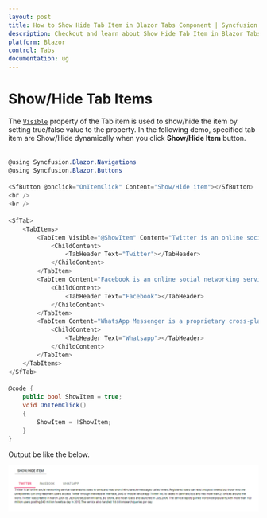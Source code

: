 ```yaml
---
layout: post
title: How to Show Hide Tab Item in Blazor Tabs Component | Syncfusion
description: Checkout and learn about Show Hide Tab Item in Blazor Tabs component of Syncfusion, and more details.
platform: Blazor
control: Tabs
documentation: ug
---
```


# Show/Hide Tab Items

The [`Visible`](https://help.syncfusion.com/cr/blazor/Syncfusion.Blazor.Navigations.TabItem.html#Syncfusion_Blazor_Navigations_TabItem_Visible) property of the Tab item is used to show/hide the item by setting true/false value to the property. In the following demo, specified tab item are Show/Hide dynamically when you click **Show/Hide Item** button.

```csharp

@using Syncfusion.Blazor.Navigations
@using Syncfusion.Blazor.Buttons

<SfButton @onclick="OnItemClick" Content="Show/Hide item"></SfButton>
<br />
<br />

<SfTab>
    <TabItems>
        <TabItem Visible="@ShowItem" Content="Twitter is an online social networking service that enables users to send and read short 140-charactermessages called tweets.Registered users can read and post tweets, but those who are unregistered can only readthem.Users access Twitter through the website interface, SMS or mobile device app Twitter Inc. is based in SanFrancisco and has more than 25 offices around the world.Twitter was created in March 2006 by Jack Dorsey,Evan Williams, Biz Stone, and Noah Glass and launched in July 2006. The service rapidly gained worldwide popularity,with more than 100 million users posting 340 million tweets a day in 2012.The service also handled 1.6 billionsearch queries per day.">
            <ChildContent>
                <TabHeader Text="Twitter"></TabHeader>
            </ChildContent>
        </TabItem>
        <TabItem Content="Facebook is an online social networking service headquartered in Menlo Park, California. Its website waslaunched on February 4, 2004, by Mark Zuckerberg with his Harvard College roommates and fellow students EduardoSaverin, Andrew McCollum, Dustin Moskovitz and Chris Hughes.">
            <ChildContent>
                <TabHeader Text="Facebook"></TabHeader>
            </ChildContent>
        </TabItem>
        <TabItem Content="WhatsApp Messenger is a proprietary cross-platform instant messaging client for smartphones that operatesunder a subscription business model.It uses the Internet to send text messages, images, video, user location andaudio media messages to other users using standard cellular mobile numbers. As of February 2016, WhatsApp had a userbase of up to one billion,[10] making it the most globally popular messaging application.WhatsApp Inc., based inMountain View, California, was acquired by Facebook Inc.on February 19, 2014, for approximately US$19.3 billion.">
            <ChildContent>
                <TabHeader Text="Whatsapp"></TabHeader>
            </ChildContent>
        </TabItem>
    </TabItems>
</SfTab>

@code {
    public bool ShowItem = true;
    void OnItemClick()
    {
        ShowItem = !ShowItem;
    }
}

```

Output be like the below.

![Dynamic Show/Hide tab item](../images/showHideItem.gif)